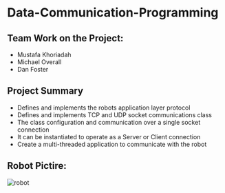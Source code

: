 # Data-Communication-Programming

## Team Work on the Project:
* Mustafa Khoriadah
* Michael Overall
* Dan Foster

## Project Summary 
* Defines and implements the robots application layer protocol
* Defines and implements TCP and UDP socket communications class
* The class configuration and communication over a single socket connection
* It can be instantiated to operate as a Server or Client connection
* Create a multi-threaded application to communicate with the robot

## Robot Pictire:
![robot](https://github.com/mhkhoraidah/Data-Communication-Programming/master/Robot.jpg)
